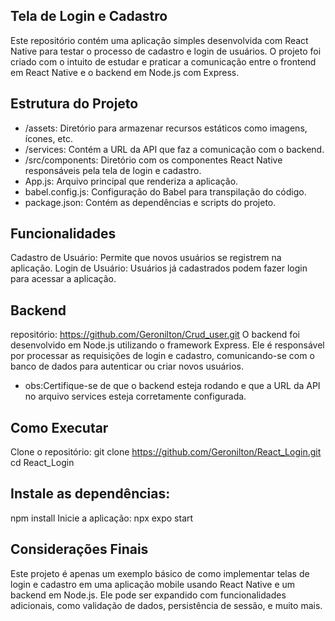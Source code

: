 ## Tela de Login e Cadastro
Este repositório contém uma aplicação simples desenvolvida com React Native para testar o processo de cadastro e login de usuários. O projeto foi criado com o intuito de estudar e praticar a comunicação entre o frontend em React Native e o backend em Node.js com Express.

## Estrutura do Projeto
- /assets: Diretório para armazenar recursos estáticos como imagens, ícones, etc.
- /services: Contém a URL da API que faz a comunicação com o backend.
- /src/components: Diretório com os componentes React Native responsáveis pela tela de login e cadastro.
- App.js: Arquivo principal que renderiza a aplicação.
- babel.config.js: Configuração do Babel para transpilação do código.
- package.json: Contém as dependências e scripts do projeto.
## Funcionalidades
Cadastro de Usuário: Permite que novos usuários se registrem na aplicação.
Login de Usuário: Usuários já cadastrados podem fazer login para acessar a aplicação.
## Backend
repositório: https://github.com/Geronilton/Crud_user.git
O backend foi desenvolvido em Node.js utilizando o framework Express. Ele é responsável por processar as requisições de login e cadastro, comunicando-se com o banco de dados para autenticar ou criar novos usuários.
- obs:Certifique-se de que o backend esteja rodando e que a URL da API no arquivo services esteja corretamente configurada.

## Como Executar
Clone o repositório:
git clone https://github.com/Geronilton/React_Login.git
cd React_Login

## Instale as dependências:

npm install
Inicie a aplicação: npx expo start

## Considerações Finais
Este projeto é apenas um exemplo básico de como implementar telas de login e cadastro em uma aplicação mobile usando React Native e um backend em Node.js. Ele pode ser expandido com funcionalidades adicionais, como validação de dados, persistência de sessão, e muito mais.
